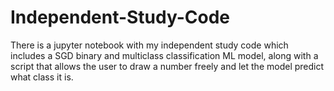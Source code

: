 # Independent-Study-Code
There is a jupyter notebook with my independent study code which includes a SGD binary and multiclass classification ML model, along with a script 
that allows the user to draw a number freely and let the model predict what class it is.

